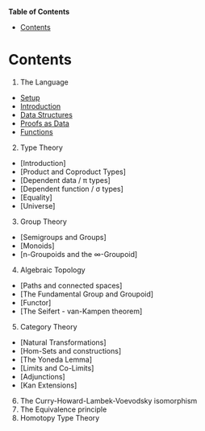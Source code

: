 <!-- START doctoc generated TOC please keep comment here to allow auto update -->
<!-- DON'T EDIT THIS SECTION, INSTEAD RE-RUN doctoc TO UPDATE -->
**Table of Contents**  

- [Contents](#contents)

<!-- END doctoc generated TOC please keep comment here to allow auto update -->


# Contents

1. The Language
  - [Setup](./setup.lagda.md)
  - [Introduction](./languageIntro.lagda.md)
  - [Data Structures](./dataStructures.lagda.md)
  - [Proofs as Data](./proofsAsData.lagda.md)
  - [Functions](./functions.lagda.md)
2. Type Theory
  - [Introduction]
  - [Product and Coproduct Types]
  - [Dependent data / π types]
  - [Dependent function / σ types]
  - [Equality]
  - [Universe]
3. Group Theory
  - [Semigroups and Groups]
  - [Monoids]
  - [n-Groupoids and the ∞-Groupoid]
4. Algebraic Topology
  - [Paths and connected spaces]
  - [The Fundamental Group and Groupoid]
  - [Functor]
  - [The Seifert - van-Kampen theorem]
5. Category Theory
  - [Natural Transformations]
  - [Hom-Sets and constructions]
  - [The Yoneda Lemma]
  - [Limits and Co-Limits]
  - [Adjunctions]
  - [Kan Extensions]
6. The Curry-Howard-Lambek-Voevodsky isomorphism
7. The Equivalence principle
8. Homotopy Type Theory

